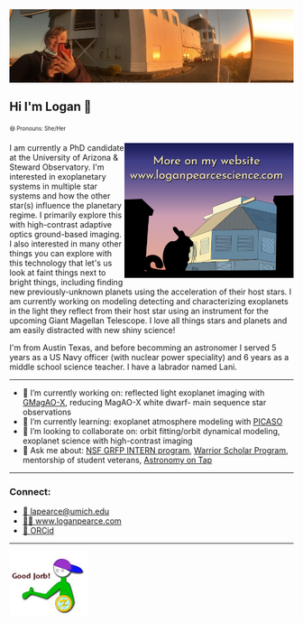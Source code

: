 <img src="mirror-selfie.png" align="center">

## Hi I'm Logan 👋
<sub><sup>😄 Pronouns: She/Her</sup></sub>

<p>
  <a href='www.loganpearcescience.com'><img src="vizzy-dome-sunset-websitead.png" width=300, align="right"></a>
</p>

I am currently a PhD candidate at the University of Arizona & Steward Observatory.  I'm interested in exoplanetary systems in multiple star systems and how the other star(s) influence the planetary regime.  I primarily explore this with high-contrast adaptive optics ground-based imaging.  I also interested in many other things you can explore with this technology that let's us look at faint things next to bright things, including finding new previously-unknown planets using the acceleration of their host stars.  I am currently working on modeling detecting and characterizing exoplanets in the light they reflect from their host star using an instrument for the upcoming Giant Magellan Telescope.  I love all things stars and planets and am easily distracted with new shiny science!

I'm from Austin Texas, and before becomming an astronomer I served 5 years as a US Navy officer (with nuclear power speciality) and 6 years as a middle school science teacher.  I have a labrador named Lani.

---

- 🔭 I’m currently working on: reflected light exoplanet imaging with <a href="xwcl.science">GMagAO-X</a>, reducing MagAO-X white dwarf- main sequence star observations
- 🌱 I’m currently learning: exoplanet atmosphere modeling with <a href="https://natashabatalha.github.io/picaso/">PICASO</a>
- 👯 I’m looking to collaborate on: orbit fitting/orbit dynamical modeling, exoplanet science with high-contrast imaging
- 💬 Ask me about: <a href="https://www.nsf.gov/eng/eec/intern.jsp">NSF GRFP INTERN program<a/>, <a href="https://www.warrior-scholar.org/">Warrior Scholar Program</a>, mentorship of student veterans, <a href="astronomyontap.org">Astronomy on Tap</a>

 ---
  
 ### Connect:
  -  <a href="mailto:loganpearce1@arizona.edu">📧 lapearce@umich.edu</a>
  -  <a href='www.loganpearcescience.com'>👩‍💻 www.loganpearce.com</a>
  -  <a href="https://orcid.org/0000-0003-3904-7378">📝 ORCid</a>
  
  
  ---
  
  <img src="FxLFq49aAAAaLY_.jpeg" width=140, align="center">

<!--
**logan-pearce/logan-pearce** is a ✨ _special_ ✨ repository because its `README.md` (this file) appears on your GitHub profile.

Here are some ideas to get you started:

- 🔭 I’m currently working on ...
- 🌱 I’m currently learning ...
- 👯 I’m looking to collaborate on ...
- 🤔 I’m looking for help with ...
- 💬 Ask me about ...
- 📫 How to reach me: ...
- 😄 Pronouns: ...
- ⚡ Fun fact: ...
-->
